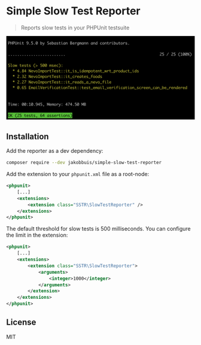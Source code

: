 # Simple Slow Test Reporter
> Reports slow tests in your PHPUnit testsuite

[![Example output of slow test reporter, highlighting some slow testcases](example.png)](example.png)

## Installation
Add the reporter as a dev dependency:
```bash
composer require --dev jakobbuis/simple-slow-test-reporter
```

Add the extension to your `phpunit.xml` file as a root-node:
```xml
<phpunit>
    [...]
    <extensions>
        <extension class="SSTR\SlowTestReporter" />
    </extensions>
</phpunit>
```

The default threshold for slow tests is 500 milliseconds. You can configure the
limit in the extension:
```xml
<phpunit>
    [...]
    <extensions>
        <extension class="SSTR\SlowTestReporter">
            <arguments>
                <integer>1000</integer>
            </arguments>
        </extension>
    </extensions>
</phpunit>
```

## License
MIT
